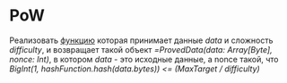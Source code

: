 # PoW

Реализовать [функцию](https://github.com/blockchaindevelopersclass/hometasks/blob/master/src/main/scala/mining/PoWMiner.scala#L11)
которая принимает данные *data* и сложность *difficulty*, и возвращает такой объект *=ProvedData(data: Array[Byte], nonce: Int)*,
в котором *data* - это исходные данные, а nonce такой, что *BigInt(1, hashFunction.hash(data.bytes)) <= (MaxTarget / difficulty)*
